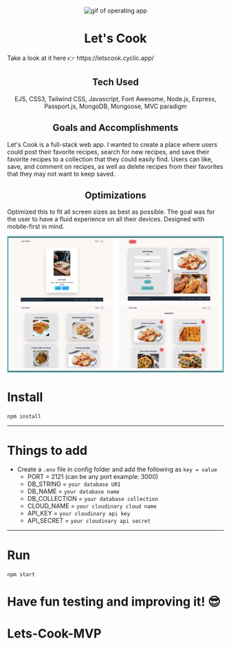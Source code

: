 <p align="center">
<img src="public/imgs/onegif2.gif" alt="gif of operating app" />
</p>

<h1 align="center">Let's Cook</h1>

<p>Take a look at it here 👉 https://letscook.cyclic.app/</p>

<h2 align="center">Tech Used</h2> 
<p align="center"> EJS, CSS3, Tailwind CSS, Javascript, Font Awesome, Node.js, Express, Passport.js, MongoDB, Mongoose, MVC paradigm </p>

<h2 align="center">Goals and Accomplishments</h2>
Let's Cook is a full-stack web app. I wanted to create a place where users could post their favorite recipes, search for new recipes, and save their favorite recipes to a collection that they could easily find. Users can like, save, and comment on recipes, as well as delete recipes from their favorites that they may not want to keep saved.

<h2 align="center">Optimizations</h2>

Optimized this to fit all screen sizes as best as possible. The goal was for the user to have a fluid experience on all their devices. Designed with mobile-first in mind.

<table bordercolor="#66b2b2">
<tr>
<td width="50%" valign="top">
<img src="public/imgs/one.png" width="100%" alt="" />
</td>
<td width="50%" valign="top">
<img src="public/imgs/two.png" width="100%" alt="" />
</td>
</tr>
<tr>
<td width="50%" valign="top">
<img src="public/imgs/three.png" width="100%" alt="" />
</td>
<td width="50%" valign="top">
<img src="public/imgs/four.png" width="100%" alt="" />
</td>
</tr>
</table>

# Install

`npm install`

---

# Things to add

- Create a `.env` file in config folder and add the following as `key = value`
  - PORT = 2121 (can be any port example: 3000)
  - DB_STRING = `your database URI`
  - DB_NAME = `your database name`
  - DB_COLLECTION = `your database collection`
  - CLOUD_NAME = `your cloudinary cloud name`
  - API_KEY = `your cloudinary api key`
  - API_SECRET = `your cloudinary api secret`

---

# Run

`npm start`

# Have fun testing and improving it! 😎

# Lets-Cook-MVP
